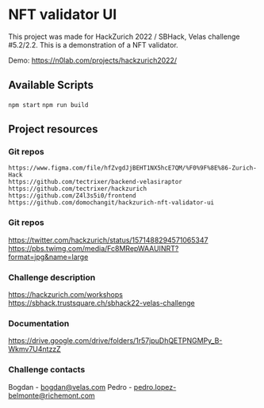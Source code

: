 # NFT validator UI

This project was made for HackZurich 2022 / SBHack, Velas challenge #5.2/2.2.
This is a demonstration of a NFT validator.

Demo: https://n0lab.com/projects/hackzurich2022/

## Available Scripts

`npm start`
`npm run build`

## Project resources

### Git repos

```
https://www.figma.com/file/hfZvgdJjBEHT1NX5hcE7QM/%F0%9F%8E%86-Zurich-Hack
https://github.com/tectrixer/backend-velasiraptor
https://github.com/tectrixer/hackzurich
https://github.com/Z4l3s5i0/frontend
https://github.com/domochangit/hackzurich-nft-validator-ui

```

### Git repos

https://twitter.com/hackzurich/status/1571488294571065347
https://pbs.twimg.com/media/Fc8MRepWAAUINRT?format=jpg&name=large


### Challenge description

https://hackzurich.com/workshops
https://sbhack.trustsquare.ch/sbhack22-velas-challenge

### Documentation

https://drive.google.com/drive/folders/1r57jpuDhQETPNGMPy_B-Wkmv7U4ntzzZ


### Challenge contacts

Bogdan - bogdan@velas.com
Pedro - pedro.lopez-belmonte@richemont.com


